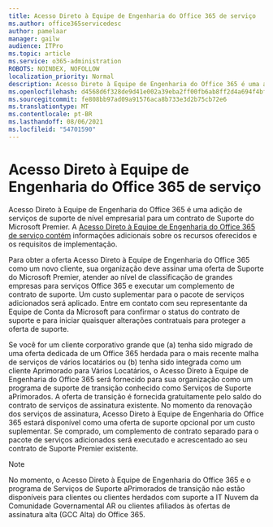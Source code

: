 ```yaml
---
title: Acesso Direto à Equipe de Engenharia do Office 365 de serviço
ms.author: office365servicedesc
author: pamelaar
manager: gailw
audience: ITPro
ms.topic: article
ms.service: o365-administration
ROBOTS: NOINDEX, NOFOLLOW
localization_priority: Normal
description: Acesso Direto à Equipe de Engenharia do Office 365 é uma adição de serviços de suporte de nível empresarial para um contrato de Suporte do Microsoft Premier. A Acesso Direto à Equipe de Engenharia do Office 365 de serviço contém informações adicionais sobre os recursos oferecidos e os requisitos de implementação.
ms.openlocfilehash: d4568d6f328de9d41e002a39eba2ff00fb6ab8ff2d4a694f4bff43d2f2537943
ms.sourcegitcommit: fe808bb97ad09a91576aca8b733e3d2b75cb72e6
ms.translationtype: MT
ms.contentlocale: pt-BR
ms.lasthandoff: 08/06/2021
ms.locfileid: "54701590"
---
```

# <a name="office-365-engineering-direct-service-description"></a>Acesso Direto à Equipe de Engenharia do Office 365 de serviço

Acesso Direto à Equipe de Engenharia do Office 365 é uma adição de serviços de suporte de nível empresarial para um contrato de Suporte do Microsoft Premier. A [Acesso Direto à Equipe de Engenharia do Office 365 de serviço contém](https://github.com/MicrosoftDocs/OfficeDocs-O365ServiceDescriptions/blob/master/Office%20365%20Engineering%20Direct%20-%20Svc%20Desc%20(25mar2019).pdf) informações adicionais sobre os recursos oferecidos e os requisitos de implementação.

Para obter a oferta Acesso Direto à Equipe de Engenharia do Office 365 como um novo cliente, sua organização deve assinar uma oferta de Suporte do Microsoft Premier, atender ao nível de classificação de grandes empresas para serviços Office 365 e executar um complemento de contrato de suporte. Um custo suplementar para o pacote de serviços adicionados será aplicado. Entre em contato com seu representante da Equipe de Conta da Microsoft para confirmar o status do contrato de suporte e para iniciar quaisquer alterações contratuais para proteger a oferta de suporte. 

Se você for um cliente corporativo grande que (a) tenha sido migrado de uma oferta dedicada de um Office 365 herdada para o mais recente malha de serviços de vários locatários ou (b) tenha sido integrada como um cliente Aprimorado para Vários Locatários, o Acesso Direto à Equipe de Engenharia do Office 365 será fornecido para sua organização como um programa de suporte de transição conhecido como Serviços de Suporte aPrimorados. A oferta de transição é fornecida gratuitamente pelo saldo do contrato de serviços de assinatura existente. No momento da renovação dos serviços de assinatura, Acesso Direto à Equipe de Engenharia do Office 365 estará disponível como uma oferta de suporte opcional por um custo suplementar. Se comprado, um complemento de contrato separado para o pacote de serviços adicionados será executado e acrescentado ao seu contrato de Suporte Premier existente.

> [!NOTE]
> No momento, o Acesso Direto à Equipe de Engenharia do Office 365 e o programa de Serviços de Suporte aPrimorados de transição não estão disponíveis para clientes ou clientes herdados com suporte a IT Nuvem da Comunidade Governamental AR ou clientes afiliados às ofertas de assinatura alta (GCC Alta) do Office 365.
